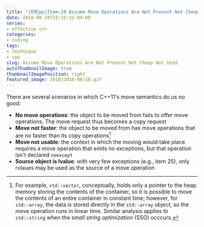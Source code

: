 ```yaml
---
title: "[EMCpp]Item-29 Assume Move Operations Are Not Present Not Cheap, and Not Used"
date: 2018-08-18T15:15:12-04:00
series:
- effective c++
categories:
- coding
tags:
- technique
- cpp
slug: Assume Move Operations Are Not Present Not Cheap Not Used
autoThumbnailImage: true
thumbnailImagePosition: right
featured_image: 2018/2018-08/18.gif
---
```


There are several scenarios in which C++11's move semantics do us no good:
<!--more-->

* **No move operations**: the object to be moved from fails to offer move operations. The move request thus becomes a copy request
* **Move not faster**: the object to be moved from has move operations that are no faster than its copy operations[^1]
* **Move not usable**: the context in which the moving would take place requires a move operation that emits no exceptions, but that operation isn't declared `noexcept`
* **Source object is lvalue**: with very few exceptions (e.g., item 25), only rvlaues may be used as the source of a move operation

[^1]: For example, `std::vector`, conceptually, holds only a pointer to the heap memory storing the contents of the container, so it is possible to move the contents of an entire container in constant time; however, for `std::array`, the data is stored directly in the `std::array` object, so the move operation runs in linear time. Similar analysis applies to `std::string` when the _small string optimization_ (SSO) occcurs.
